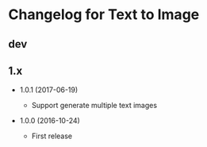 # Changelog for Text to Image

## dev

## 1.x

- 1.0.1 (2017-06-19)
  - Support generate multiple text images

- 1.0.0 (2016-10-24)
  - First release
